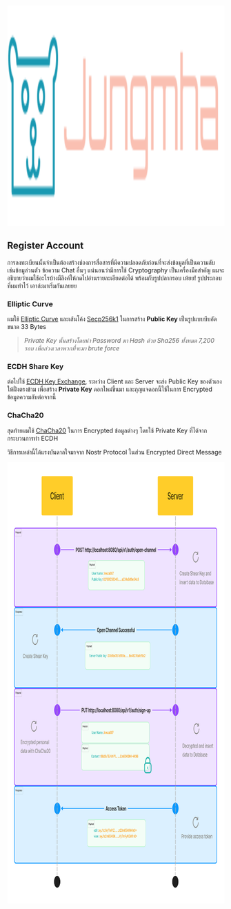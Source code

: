 
<div align="center">
  <span><img src="src/main/resources/images/diagram/Logo.svg" height=512 width=512 /></span>
</div>



## Register Account

การลงทะเบียนนั้นจำเป็นต้องสร้างช่องการสื่อสารที่มีความปลอดภัยก่อนที่จะส่งข้อมูลที่เป็นความลับ เช่นข้อมูล่วนตัว ข้อความ Chat อื่นๆ
แน่นอนว่ามีการใช้ Cryptography เป็นเครื่องมือสำคัญ ผมจะอธิบายว่าผมใช้อะไรบ้างมีลิงค์ให้กดไปอ่านรายละเอียดต่อได้ พร้อมกับรูปปลากรอบ เห้ยย! รูปประกอบ ที่ผมทำไว้ เอาล่ะมาเริ่มกันเลยยย


### Elliptic Curve
ผมใช้ [Elliptic Curve](https://cryptobook.nakov.com/asymmetric-key-ciphers/elliptic-curve-cryptography-ecc) และเส้นโค้ง [Secp256k1](https://www.secg.org/sec2-v2.pdf) ในการสร้าง **Public Key** เป็นรูปแบบบีบอัดขนาด 33 Bytes 

> _Private Key นั้นสร้างโดยนำ Password มา Hash ด้วย Sha256 ทั้งหมด 7,200 รอบ เพื่อถ่วงเวลาพวกที่จะมา brute force_

### ECDH Share Key
ต่อไปใช้ [ECDH Key Exchange](https://cryptobook.nakov.com/asymmetric-key-ciphers/ecdh-key-exchange), ระหว่าง Client และ Server จะส่ง Public Key ของตัวเองให้ฝั่งตรงข้าม เพื่อสร้าง **Private Key** ดอกใหม่ขึ้นมา และกุญแจดอกนี้ใช้ในการ Encrypted ข้อมูลความลับต่อจากนี้ 

### ChaCha20
สุดท้ายผมใช้ [ChaCha20](https://github.com/nostr-protocol/nips/blob/master/44.md) ในการ Encrypted ข้อมูลต่างๆ โดยใช้ Private Key ที่ได้จากกระบวนการทำ ECDH

วิธีการเหล่านี้ได้แรงบันดาลใจมาจาก Nostr Protocol ในส่วน Encrypted Direct Message

<div align="center">
  <span><img src="src/main/resources/images/diagram/register.svg" height=1024 width=1024 /></span>
</div>



